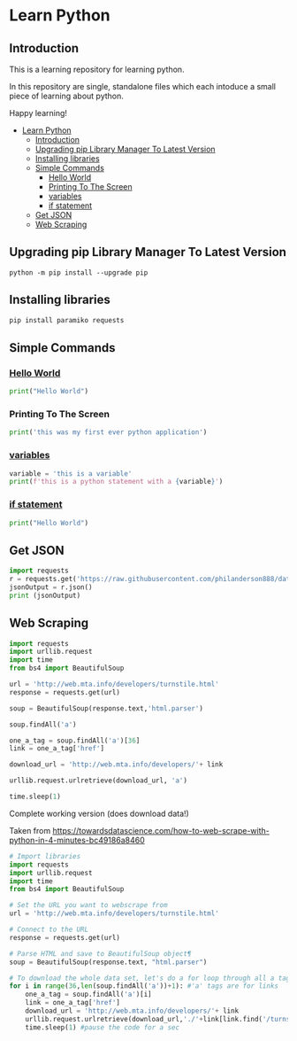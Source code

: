 # Learn Python

## Introduction

This is a learning repository for learning python.

In this repository are single, standalone files which each intoduce a small piece of learning about python.

Happy learning!

- [Learn Python](#learn-python)
  - [Introduction](#introduction)
  - [Upgrading pip Library Manager To Latest Version](#upgrading-pip-library-manager-to-latest-version)
  - [Installing libraries](#installing-libraries)
  - [Simple Commands](#simple-commands)
    - [Hello World](#hello-world)
    - [Printing To The Screen](#printing-to-the-screen)
    - [variables](#variables)
    - [if statement](#if-statement)
  - [Get JSON](#get-json)
  - [Web Scraping](#web-scraping)

## Upgrading pip Library Manager To Latest Version

```
python -m pip install --upgrade pip
```

## Installing libraries

```py
pip install paramiko requests
```

## Simple Commands

### [Hello World](HelloWorld.py)

```py
print("Hello World")
```

### Printing To The Screen

```python
print('this was my first ever python application')
```

### [variables](variables.py)

```python
variable = 'this is a variable'
print(f'this is a python statement with a {variable}')
```

### [if statement](if_01.py)

```py
print("Hello World")
```


## Get JSON

```py
import requests
r = requests.get('https://raw.githubusercontent.com/philanderson888/data/master/customers.json')
jsonOutput = r.json()
print (jsonOutput)
```


## Web Scraping


```python
import requests
import urllib.request
import time
from bs4 import BeautifulSoup

url = 'http://web.mta.info/developers/turnstile.html'
response = requests.get(url)

soup = BeautifulSoup(response.text,'html.parser')

soup.findAll('a')

one_a_tag = soup.findAll('a')[36]
link = one_a_tag['href']

download_url = 'http://web.mta.info/developers/'+ link

urllib.request.urlretrieve(download_url, 'a')

time.sleep(1)
```

Complete working version (does download data!)

Taken from https://towardsdatascience.com/how-to-web-scrape-with-python-in-4-minutes-bc49186a8460

```python
# Import libraries
import requests
import urllib.request
import time
from bs4 import BeautifulSoup

# Set the URL you want to webscrape from
url = 'http://web.mta.info/developers/turnstile.html'

# Connect to the URL
response = requests.get(url)

# Parse HTML and save to BeautifulSoup object¶
soup = BeautifulSoup(response.text, "html.parser")

# To download the whole data set, let's do a for loop through all a tags
for i in range(36,len(soup.findAll('a'))+1): #'a' tags are for links
    one_a_tag = soup.findAll('a')[i]
    link = one_a_tag['href']
    download_url = 'http://web.mta.info/developers/'+ link
    urllib.request.urlretrieve(download_url,'./'+link[link.find('/turnstile_')+1:])
    time.sleep(1) #pause the code for a sec
```
